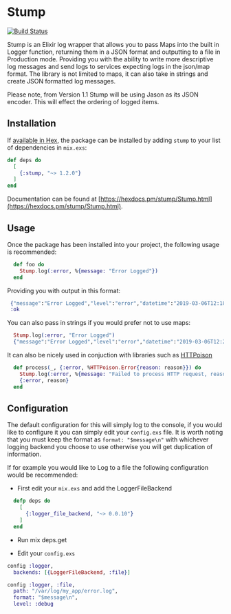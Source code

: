 # Stump
[![Build Status](https://travis-ci.org/bbc/stump.svg?branch=master)](https://travis-ci.org/bbc/stump)

Stump is an Elixir log wrapper that allows you to pass Maps into the built in Logger function, returning them in a JSON format and outputting to a file in Production mode.
Providing you with the ability to write more descriptive log messages and send logs to services expecting logs in the json/map format.
The library is not limited to maps, it can also take in strings and create JSON formatted log messages.

Please note, from Version 1.1 Stump will be using Jason as its JSON encoder. This will effect the ordering of logged items.

## Installation

If [available in Hex](https://hex.pm/docs/publish), the package can be installed
by adding `stump` to your list of dependencies in `mix.exs`:

```elixir
def deps do
  [
    {:stump, "~> 1.2.0"}
  ]
end
```

Documentation can be found at [https://hexdocs.pm/stump/Stump.html](https://hexdocs.pm/stump/Stump.html).

## Usage
Once the package has been installed into your project, the following usage is recommended:

```elixir
  def foo do
    Stump.log(:error, %{message: "Error Logged"})
  end
```

Providing you with output in this format:
 ```elixir
  {"message":"Error Logged","level":"error","datetime":"2019-03-06T12:18:24.179731Z"}
  :ok
```

You can also pass in strings if you would prefer not to use maps:

```elixir
  Stump.log(:error, "Error Logged")
  {"message":"Error Logged","level":"error","datetime":"2019-03-06T12:21:52.661587Z"}
```

It can also be nicely used in conjuction with libraries such as [HTTPoison](https://github.com/edgurgel/httpoison)

```elixir
  def process(_, {:error, %HTTPoison.Error{reason: reason}}) do
    Stump.log(:error, %{message: "Failed to process HTTP request, reason: #{reason}", event: "HTTPoison.Error"})
    {:error, reason}
  end
```

## Configuration

The default configuration for this will simply log to the console, if you would like to configure it you can simply edit your `config.exs` file.
It is worth noting that you must keep the format as `format: "$message\n"` with whichever logging backend you choose to use otherwise you will get duplication of information.

If for example you would like to Log to a file the following configuration would be recommended:

- First edit your `mix.exs` and add the LoggerFileBackend

```elixir
  defp deps do
    [
      {:logger_file_backend, "~> 0.0.10"}
    ]
  end
```

- Run mix deps.get

- Edit your `config.exs`

```elixir
config :logger,
  backends: [{LoggerFileBackend, :file}]

config :logger, :file,
  path: "/var/log/my_app/error.log",
  format: "$message\n",
  level: :debug
```